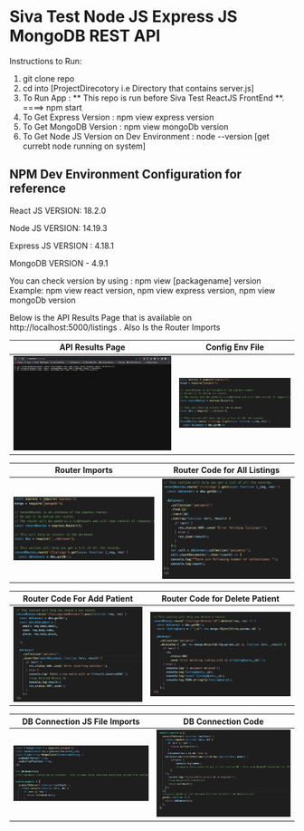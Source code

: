 # Siva Test Node JS Express JS MongoDB REST API

Instructions to Run:

1. git clone repo
2. cd into [ProjectDirecotory i.e Directory that contains server.js]
3. To Run App : ** This repo is run before Siva Test ReactJS FrontEnd **. ====> npm start
4. To Get Express Version : npm view express version
5. To Get MongoDB Version : npm view mongoDb version
6. To Get Node JS Version on Dev Environment : node --version [get currebt node running on system]

## NPM Dev Environment Configuration for reference

React JS VERSION: 18.2.0

Node JS VERSION: 14.19.3

Express JS VERSION : 4.18.1

MongoDB VERSION - 4.9.1

You can check version by using : npm view [packagename] version Example: npm view react version, npm view express version, npm view mongoDb version

Below is the API Results Page that is available on  http://localhost:5000/listings . Also Is the Router Imports 

API Results Page         |  Config Env File
:-------------------------:|:-------------------------:
![](https://github.com/basilsv/Siva_Test_Node_Express_MongoDB_API/blob/main/images/Listings_Displayed_As_JSON.png)  |  ![](https://github.com/basilsv/Siva_Test_Node_Express_MongoDB_API/blob/main/images/Imports_for_router.png)



Router Imports         |  Router Code for All Listings
:-------------------------:|:-------------------------:
![](https://github.com/basilsv/Siva_Test_Node_Express_MongoDB_API/blob/main/images/Imports_for_router.png)  |  ![](https://github.com/basilsv/Siva_Test_Node_Express_MongoDB_API/blob/main/images/Router_for_All_Listings.png)



Router Code For Add Patient         |  Router Code for Delete Patient
:-------------------------:|:-------------------------:
![](https://github.com/basilsv/Siva_Test_Node_Express_MongoDB_API/blob/main/images/Router_for_Add_Patient.png)  |  ![](https://github.com/basilsv/Siva_Test_Node_Express_MongoDB_API/blob/main/images/Router_for_Delete_Patient.png)


DB Connection JS File Imports         |  DB Connection Code
:-------------------------:|:-------------------------:
![](https://github.com/basilsv/Siva_Test_Node_Express_MongoDB_API/blob/main/images/imports_for_db_connection_file.png)  |  ![](https://github.com/basilsv/Siva_Test_Node_Express_MongoDB_API/blob/main/images/Db_Connect_Code_connection_code.png)


